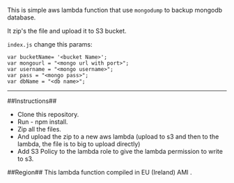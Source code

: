 This is simple aws lambda function that use `mongodump` to backup mongodb database. 

It zip's the file and upload it to S3 bucket.

`index.js` change this params:
```
var bucketName= '<bucket Name>';
var mongourl = "<mongo url with port>";
var username = "<mongo username>";
var pass = "<mongo pass>";
var dbName = "<db name>";
```
_____________________________
##Instructions##


- Clone this repository. 
- Run - npm install.
- Zip all the files.
- And upload the zip to  a new aws lambda (upload to s3 and then to the lambda, the file is to big to upload directly)
- Add S3 Policy to the lambda role to give the lambda permission to write to s3.



##Region##
This lambda function compiled in EU (Ireland) AMI . 



